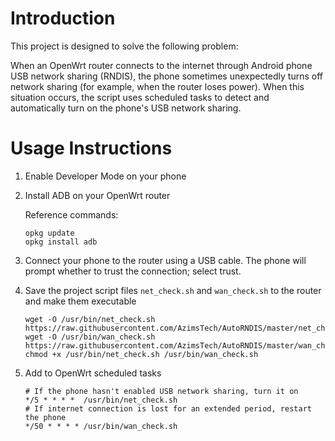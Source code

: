 # Introduction

This project is designed to solve the following problem:

When an OpenWrt router connects to the internet through Android phone USB network sharing (RNDIS), the phone sometimes unexpectedly turns off network sharing (for example, when the router loses power). When this situation occurs, the script uses scheduled tasks to detect and automatically turn on the phone's USB network sharing.

# Usage Instructions

1. Enable Developer Mode on your phone

2. Install ADB on your OpenWrt router

   Reference commands:

   ```shell
   opkg update
   opkg install adb
   ```

3. Connect your phone to the router using a USB cable. The phone will prompt whether to trust the connection; select trust.

4. Save the project script files `net_check.sh` and `wan_check.sh` to the router and make them executable

   ```shell
   wget -O /usr/bin/net_check.sh https://raw.githubusercontent.com/AzimsTech/AutoRNDIS/master/net_check.sh
   wget -O /usr/bin/wan_check.sh https://raw.githubusercontent.com/AzimsTech/AutoRNDIS/master/wan_check.sh
   chmod +x /usr/bin/net_check.sh /usr/bin/wan_check.sh
   ```

5. Add to OpenWrt scheduled tasks

   ```shell
   # If the phone hasn't enabled USB network sharing, turn it on
   */5 * * * *  /usr/bin/net_check.sh
   # If internet connection is lost for an extended period, restart the phone
   */50 * * * * /usr/bin/wan_check.sh
   ```
